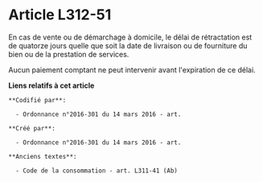 # Article L312-51

En cas de vente ou de démarchage à domicile, le délai de rétractation est de quatorze jours quelle que soit la date de
livraison ou de fourniture du bien ou de la prestation de services.

Aucun paiement comptant ne peut intervenir avant l'expiration de ce délai.

**Liens relatifs à cet article**

	**Codifié par**:

	  - Ordonnance n°2016-301 du 14 mars 2016 - art.

	**Créé par**:

	  - Ordonnance n°2016-301 du 14 mars 2016 - art.

	**Anciens textes**:

	  - Code de la consommation - art. L311-41 (Ab)
